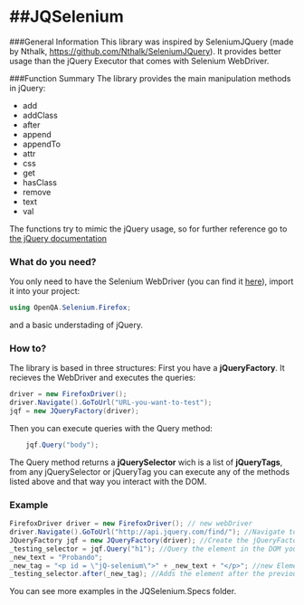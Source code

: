 ##JQSelenium
==========
###General Information
This library was inspired by SeleniumJQuery (made by Nthalk, https://github.com/Nthalk/SeleniumJQuery). It provides better usage than the jQuery Executor that comes with Selenium WebDriver.

###Function Summary
The library provides the main manipulation methods in jQuery: </br>
* add
* addClass
* after
* append
* appendTo
* attr
* css
* get
* hasClass
* remove
* text
* val

The functions try to mimic the jQuery usage, so for further reference go to [the jQuery documentation](http://api.jquery.com/category/Manipulation/)

### What do you need?
You only need to have the Selenium WebDriver (you can find it [here](http://seleniumhq.org/projects/webdriver/)), import it into your project: 

```c#
using OpenQA.Selenium.Firefox;
```
and a basic understading of jQuery.


### How to?
The library is based in three structures: 
First you have a <b>jQueryFactory</b>. It recieves the WebDriver and executes the queries: 
```c#
driver = new FirefoxDriver();
driver.Navigate().GoToUrl("URL-you-want-to-test");
jqf = new JQueryFactory(driver);
```

Then you can execute queries with the Query method: 
```c#
	jqf.Query("body");
```

The Query method returns a <b>jQuerySelector</b> wich is a list of <b>jQueryTags</b>, from any jQuerySelector or jQueryTag you can execute any of the methods listed above and that way you interact with the DOM.

### Example
```c#
FirefoxDriver driver = new FirefoxDriver(); // new webDriver
driver.Navigate().GoToUrl("http://api.jquery.com/find/"); //Navigate to the URL
JQueryFactory jqf = new JQueryFactory(driver); //Create the jQueryFactory
_testing_selector = jqf.Query("h1"); //Query the element in the DOM you want to access
_new_text = "Probando";
_new_tag = "<p id = \"jQ-selenium\">" + _new_text + "</p>"; //new Element in the DOM will be added
_testing_selector.after(_new_tag); //Adds the element after the previously queried element
```

You can see more examples in the JQSelenium.Specs folder.

